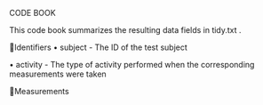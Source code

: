 CODE BOOK

This code book summarizes the resulting data fields in  tidy.txt .

Identifiers
• subject  - The ID of the test subject

• activity  - The type of activity performed when the corresponding measurements were taken


Measurements
